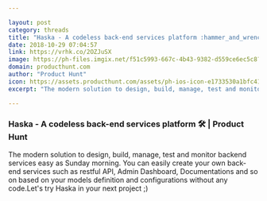 ```yaml
---

layout: post
category: threads
title: "Haska - A codeless back-end services platform :hammer_and_wrench:"
date: 2018-10-29 07:04:57
link: https://vrhk.co/2OZJuSX
image: https://ph-files.imgix.net/f51c5993-667c-4b43-9382-d559ce6ec5c8?auto=format&fit=crop&h=512&w=1024
domain: producthunt.com
author: "Product Hunt"
icon: https://assets.producthunt.com/assets/ph-ios-icon-e1733530a1bfc41080db8161823f1ef262cdbbc933800c0a2a706f70eb9c277a.png
excerpt: "The modern solution to design, build, manage, test and monitor backend services easy as Sunday morning. You can easily create your own back-end services such as restful API, Admin Dashboard, Documentations and so on based on your models definition and configurations without any code.Let's try Haska in your next project ;)"

---
```


### Haska - A codeless back-end services platform :hammer_and_wrench: | Product Hunt

The modern solution to design, build, manage, test and monitor backend services easy as Sunday morning. You can easily create your own back-end services such as restful API, Admin Dashboard, Documentations and so on based on your models definition and configurations without any code.Let's try Haska in your next project ;)